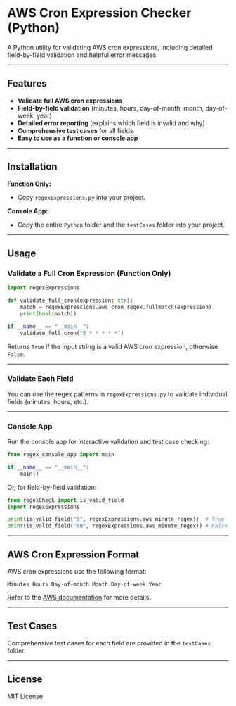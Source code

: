 # AWS Cron Expression Checker (Python)

A Python utility for validating AWS cron expressions, including detailed field-by-field validation and helpful error messages.

---

## Features

- **Validate full AWS cron expressions**  
- **Field-by-field validation** (minutes, hours, day-of-month, month, day-of-week, year)
- **Detailed error reporting** (explains which field is invalid and why)
- **Comprehensive test cases** for all fields
- **Easy to use as a function or console app**

---

## Installation

**Function Only:**
- Copy `regexExpressions.py` into your project.

**Console App:**
- Copy the entire `Python` folder and the `testCases` folder into your project.

---

## Usage

### Validate a Full Cron Expression (Function Only)

```python
import regexExpressions

def validate_full_cron(expression: str):
    match = regexExpressions.aws_cron_regex.fullmatch(expression)
    print(bool(match))

if __name__ == "__main__":
    validate_full_cron("5 * * * * *")
```
Returns `True` if the input string is a valid AWS cron expression, otherwise `False`.

---

### Validate Each Field

You can use the regex patterns in `regexExpressions.py` to validate individual fields (minutes, hours, etc.).

---

### Console App

Run the console app for interactive validation and test case checking:

```python
from regex_console_app import main

if __name__ == "__main__":
    main()
```

Or, for field-by-field validation:

```python
from regexCheck import is_valid_field
import regexExpressions

print(is_valid_field("5", regexExpressions.aws_minute_regex))  # True
print(is_valid_field("60", regexExpressions.aws_minute_regex)) # False
```

---

## AWS Cron Expression Format

AWS cron expressions use the following format:

```
Minutes Hours Day-of-month Month Day-of-week Year
```

Refer to the [AWS documentation](https://docs.aws.amazon.com/AmazonCloudWatch/latest/events/ScheduledEvents.html#CronExpressions) for more details.

---

## Test Cases

Comprehensive test cases for each field are provided in the `testCases` folder.

---

## License

MIT License